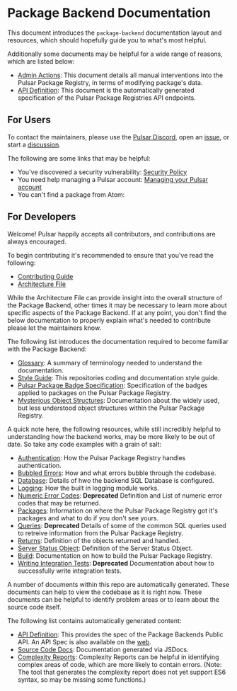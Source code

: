 # Package Backend Documentation

This document introduces the `package-backend` documentation layout and resources, which should hopefully guide you to what's most helpful.

Additionally some documents may be helpful for a wide range of reasons, which are listed below:

  * [Admin Actions](./reference/Admin_Actions.md): This document details all manual interventions into the Pulsar Package Registry, in terms of modifying package's data.
  * [API Definition](./reference/API_Definition.md): This document is the automatically generated specification of the Pulsar Package Registries API endpoints.

## For Users

To contact the maintainers, please use the [Pulsar Discord](https://discord.gg/7aEbB9dGRT), open an [issue](https://github.com/pulsar-edit/package-backend/issues), or start a [discussion](https://github.com/orgs/pulsar-edit/discussions).

The following are some links that may be helpful:

  * You've discovered a security vulnerability: [Security Policy](https://github.com/pulsar-edit/package-backend/security/policy)
  * You need help managing a Pulsar account: [Managing your Pulsar account](./reference/manage_pulsar_account.md)
  * You can't find a package from Atom: []()

## For Developers

Welcome! Pulsar happily accepts all contributors, and contributions are always encouraged.

To begin contributing it's recommended to ensure that you've read the following:

  * [Contributing Guide](../../CONTRIBUTING.md)
  * [Architecture File](../../ARCHITECTURE.md)

While the Architecture File can provide insight into the overall structure of the Package Backend, other times it may be necessary to learn more about specific aspects of the Package Backend. If at any point, you don't find the below documentation to properly explain what's needed to contribute please let the maintainers know.

The following list introduces the documentation required to become familiar with the Package Backend:

  * [Glossary](./reference/glossary.md): A summary of terminology needed to understand the documentation.
  * [Style Guide](./reference/style_guide.md): This repositories coding and documentation style guide.
  * [Pulsar Package Badge Specification](./reference/badge_spec.md): Specification of the badges applied to packages on the Pulsar Package Registry.
  * [Mysterious Object Structures](./reference/structures.md): Documentation about the widely used, but less understood object structures within the Pulsar Package Registry.

A quick note here, the following resources, while still incredibly helpful to understanding how the backend works, may be more likely to be out of date. So take any code examples with a grain of salt:

  * [Authentication](./reference/auth.md): How the Pulsar Package Registry handles authentication.
  * [Bubbled Errors](./reference/bubbled_errors.md): How and what errors bubble through the codebase.
  * [Database](./reference/database.md): Details of hwo the backend SQL Database is configured.
  * [Logging](./reference/logging.md): How the built in logging module works.
  * [Numeric Error Codes](./reference/numeric_error_codes.md): **Deprecated** Definition and List of numeric error codes that may be returned.
  * [Packages](./reference/packages.md): Information on where the Pulsar Package Registry got it's packages and what to do if you don't see yours.
  * [Queries](./reference/queries.md): **Deprecated** Details of some of the common SQL queries used to retreive information from the Pulsar Package Registry.
  * [Returns](./reference/returns.md): Definition of the objects returned and handled.
  * [Server Status Object](./reference/server_status_object.md): Definition of the Server Status Object.
  * [Build](./build.md): Documentation on how to build the Pulsar Package Registry.
  * [Writing Integration Tests](./writingIntegrationTests.md): **Deprecated** Documentation about how to successfully write integration tests.
  
A number of documents within this repo are automatically generated. These documents can help to view the codebase as it is right now. These documents can be helpful to identify problem areas or to learn about the source code itself.

The following list contains automatically generated content:

  * [API Definition](./reference/API_Definition.md): This provides the spec of the Package Backends Public API. An API Spec is also available on the [web](https://api.pulsar-edit.dev/swagger-ui/).
  * [Source Code Docs](./reference/Source_Documentation.md): Documentation generated via JSDocs.
  * [Complexity Reports](./resources/complexity-report.md): Complexity Reports can be helpful in identifying complex areas of code, which are more likely to contain errors. (Note: The tool that generates the complexity report does not yet support ES6 syntax, so may be missing some functions.)
